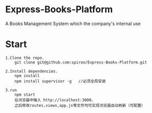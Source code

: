 # Express-Books-Platform
A Books Management System which the company's internal use

# Start

    1.Clone the repo.
        git clone git@github.com:spiroo/Express-Books-Platform.git

    2.Install dependencies.
        npm install
        npm install supervisor -g   //必须全局安装

    3.run
        npm start
        在浏览器中输入 http://localhost:3000，
        之后修改routes,views,app.js等文件均可实现浏览器自动刷新（可配置）
